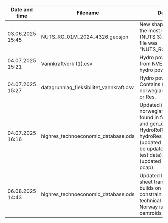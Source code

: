 | Date and time | Filename | Description of changes | Hash of file (SHA256) |
|---------------|----------|------------------------|-----------------------|
|03.06.2025 15:45 | NUTS_RG_01M_2024_4326.geosjon | New shapefile (NUTS 2024) including the most recent Norwegian counties (NUTS 3). From [EuroStat](https://ec.europa.eu/eurostat/web/gisco/geodata/statistical-units/territorial-units-statistics). The replaced file was "NUTS_RG_01M_2021_4326.geosjon". |  DD650AD1AA4ED3F86F0A524B759C089C9801EFDCA4617759489991D53F803D49 |
|04.07.2025 15:21 | Vannkraftverk (1).csv | Hydro power database for Norway from [NVE](https://www.nve.no/energi/energisystem/vannkraft/vannkraftdatabase/#:~:text=Vannkraftdatabasen%20inneholder%20informasjon%20om%20utbygde%20kraftverk%2C%20pumpekraftverk%20og,Data%20kan%20ogs%C3%A5%20lastes%20ned%20fra%20API%20her.). Contains the county of each hydro power plant. | FDBDF60C71909B4009C46B98C8299BA13AFB779D67A7F0FDC70C63061BE6E736 |
|04.07.2025 15:27 | datagrunnlag_fleksibilitet_vannkraft.csv | Hydro power database from [NVE](https://view.officeapps.live.com/op/view.aspx?src=https%3A%2F%2Fwww.nve.no%2Fmedia%2F14951%2Fdatagrunnlag_fleksibilitet_vannkraft.xlsx&wdOrigin=BROWSELINK). Contains the clasification of all norwegian hydro power plants into RoR or Res. | CDEF7FC2B6F804A081318FEA53FB115B02426AF279511A32801D6EB6B45563F6 |
|04.07.2025 16:16| highres_technoeconomic_database.ods | Updated input parameter for new norwegian counties. Changes are found in following sheets: gen_lim_z and gen_exists_z (updated numbers for HydroRoR, HydroRes pcap, and hydroRes ecap). transmission_allowed (updated links_cap. links_dist needs to be updated, currently only contains test data). store_exist_z and store_lim_z (updated Pumped Hydro ecap and pcap). | FC49033262D867340B835A0758769642752C1B0D26174CEF7788D75AFE138C46 |
|06.08.2025 14:43| highres_technoeconomic_database.ods | Updated links_cap and links_dist in sheet transmission_allowed. links_cap builds on data from [PyPSA-Eur](https://zenodo.org/records/14144752) with a constrain of 70% of the maximum technical capacity. links_dist for Norway is the distance between the centroids of the counties. | C94DBB14F6F47C06FCDD7E2A83AA11A07434E717E48C714727B5ED216533EE68 |